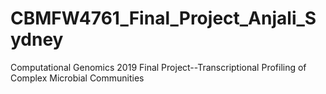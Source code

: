 # CBMFW4761_Final_Project_Anjali_Sydney
Computational Genomics 2019 Final Project--Transcriptional Profiling of Complex Microbial Communities
